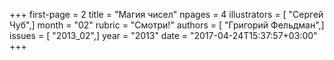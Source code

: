 +++
first-page = 2
title = "Магия чисел"
npages = 4
illustrators = [ "Сергей Чуб",]
month = "02"
rubric = "Смотри!"
authors = [ "Григорий Фельдман",]
issues = [ "2013_02",]
year = "2013"
date = "2017-04-24T15:37:57+03:00"
+++
